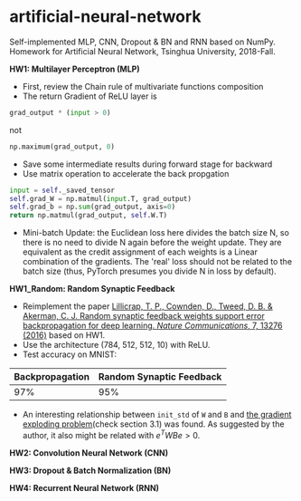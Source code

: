<script type="text/javascript" src="http://cdn.mathjax.org/mathjax/latest/MathJax.js?config=default"></script>

# artificial-neural-network
Self-implemented MLP, CNN, Dropout & BN and RNN based on NumPy.  
Homework for Artificial Neural Network, Tsinghua University, 2018-Fall.

**HW1: Multilayer Perceptron (MLP)**
* First, review the Chain rule of multivariate functions composition
* The return Gradient of ReLU layer is
```python
grad_output * (input > 0)
```
not
```python
np.maximum(grad_output, 0)
```
* Save some intermediate results during forward stage for backward
* Use matrix operation to accelerate the back propgation
```python
input = self._saved_tensor
self.grad_W = np.matmul(input.T, grad_output)
self.grad_b = np.sum(grad_output, axis=0)
return np.matmul(grad_output, self.W.T)
```
* Mini-batch Update: the Euclidean loss here divides the batch size N, so there is no need to divide N again before the weight update. They are equivalent as the credit assignment of each weights is a Linear combination of the gradients. The 'real' loss should not be related to the batch size (thus, PyTorch presumes you divide N in loss by default).


**HW1_Random: Random Synaptic Feedback**
* Reimplement the paper [Lillicrap, T. P., Cownden, D., Tweed, D. B. & Akerman, C. J. Random synaptic feedback weights support error backpropagation for deep learning. *Nature Communications*, 7, 13276 (2016)](https://www.nature.com/articles/ncomms13276) based on HW1.
* Use the architecture (784, 512, 512, 10) with ReLU.
* Test accuracy on MNIST:

|Backpropagation|Random Synaptic Feedback|
|---------------|------------------------|
|97%|95%|

* An interesting relationship between ```init_std``` of ```W``` and ```B``` and [the gradient exploding problem](https://www.bioinf.jku.at/publications/older/2604.pdf)(check section 3.1) was found. As suggested by the author, it also might be related with $e^TWBe>0$.

**HW2: Convolution Neural Network (CNN)**


**HW3: Dropout & Batch Normalization (BN)**


**HW4: Recurrent Neural Network (RNN)**
